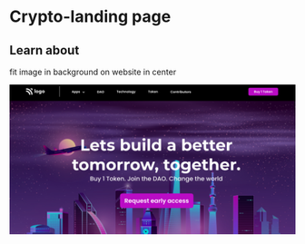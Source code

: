 # Crypto-landing page

## Learn about

fit image in background on website in center

![landing page image](./thumbnail.png)
